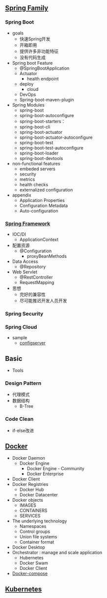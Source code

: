 ## [Spring Family](https://spring.io/)

### Spring Boot

- goals
  - 快速Spring开发
  - 开箱即用
  - 提供许多非功能特征
  - 没有代码生成
- Spring boot Feature
  - @SpringBootApplication
  - Actuator
    - health endpoint
  - deploy
    - cloud
  - DevOps
  - Spring-boot-maven-plugin
- Spring Modules
  - spring-boot
  - spring-boot-autoconfigure
  - spring-boot-starters：
  - spring-boot-cli
  - spring-boot-actuator
  - spring-boot-actuator-autoconfigure
  - spring-boot-test
  - spring-boot-test-autoconfigure
  - spring-boot-loader
  - spring-boot-devtools
- non-functional features
  - embeded servers
  - security
  - metrics
  - health checks
  - externalized configuration
- appendix
  - Application Properties
  - Configuration Metadata
  - Auto-configuration

### [Spring Framework](https://docs.spring.io/spring/docs/5.2.3.RELEASE/spring-framework-reference/)

- IOC/DI
  - ApplicationContext
- 配置资源
  - @Configuration
    - proxyBeanMethods
- Data Access
  - @Repository
- Web Servlet
  - @RestController
  - RequestMapping
- 思想
  - 完好的兼容性
  - 尽可能推迟开发人员开发

### Spring Security

### Spring Cloud

- sample
  - [configserver](https://github.com/spring-cloud-samples/configserver)

## Basic

- Tools

### Design Pattern

- 代理模式
- 数据结构
  - B-Tree

### Code Clean

- if-else改进

## [Docker](https://docs.docker.com/engine/docker-overview/)

- Docker Daemon
  - Docker Engine
    - Docker Engine - Community
    - Docker Enterprise
- Docker Client
- Docker Registries
  - Docker Hub
  - Docker Datacenter
- Docker objects
  - IMAGES
  - CONTAINERS
  - SERVICES
- The underlying technology
  - Namespaces
  - Control groups
  - Union file systems
  - Container format
- Docker Desktop
- Orchestrator : manage  and scale application
  - Hubernetes
  - Docker Swam
  - Docker Client
- [Docker-compose](https://docs.docker.com/install/)

## [Kubernetes](https://www.kubernetes.org.cn/k8s)

